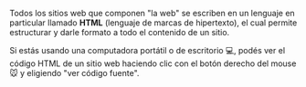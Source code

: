 Todos los sitios web que componen "la web" se escriben en un lenguaje en particular llamado **HTML** (lenguaje de marcas de hipertexto), el cual permite estructurar y darle formato a todo el contenido de un sitio.

Si estás usando una computadora portátil o de escritorio :computer:, podés ver el código HTML de un sitio web haciendo clic con el botón derecho del mouse :mouse: y eligiendo "ver código fuente".
